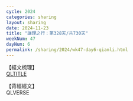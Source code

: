 ```yaml
---
cycle: 2024
categories: sharing
layout: sharing
date: 2024-11-23
title: "謙理之行：第328天/共730天"
weekNum: 47
dayNum: 6
permalink: /sharing/2024/wk47-day6-qianli.html
---
```

【經文梳理】  
[QLTITLE](QLLINK)

【背經經文】  
QLVERSE
